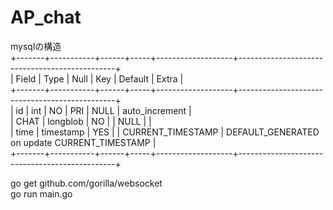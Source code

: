 # AP_chat
mysqlの構造  
+-------+-----------+------+-----+-------------------+-----------------------------------------------+  
| Field | Type      | Null | Key | Default           | Extra                                         |  
+-------+-----------+------+-----+-------------------+-----------------------------------------------+  
| id    | int       | NO   | PRI | NULL              | auto_increment                                |  
| CHAT  | longblob  | NO   |     | NULL              |                                               |  
| time  | timestamp | YES  |     | CURRENT_TIMESTAMP | DEFAULT_GENERATED on update CURRENT_TIMESTAMP |  
+-------+-----------+------+-----+-------------------+-----------------------------------------------+  

go get github.com/gorilla/websocket  
go run main.go
